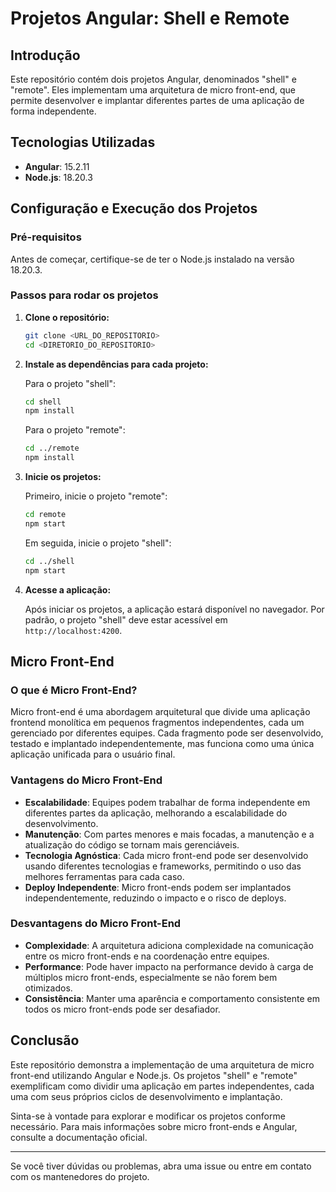 # Projetos Angular: Shell e Remote

## Introdução
Este repositório contém dois projetos Angular, denominados "shell" e "remote". Eles implementam uma arquitetura de micro front-end, que permite desenvolver e implantar diferentes partes de uma aplicação de forma independente.

## Tecnologias Utilizadas
- **Angular**: 15.2.11
- **Node.js**: 18.20.3

## Configuração e Execução dos Projetos

### Pré-requisitos
Antes de começar, certifique-se de ter o Node.js instalado na versão 18.20.3.

### Passos para rodar os projetos

1. **Clone o repositório:**

    ```bash
    git clone <URL_DO_REPOSITORIO>
    cd <DIRETORIO_DO_REPOSITORIO>
    ```

2. **Instale as dependências para cada projeto:**

    Para o projeto "shell":
    ```bash
    cd shell
    npm install
    ```

    Para o projeto "remote":
    ```bash
    cd ../remote
    npm install
    ```

3. **Inicie os projetos:**

    Primeiro, inicie o projeto "remote":
    ```bash
    cd remote
    npm start
    ```

    Em seguida, inicie o projeto "shell":
    ```bash
    cd ../shell
    npm start
    ```

4. **Acesse a aplicação:**

    Após iniciar os projetos, a aplicação estará disponível no navegador. Por padrão, o projeto "shell" deve estar acessível em `http://localhost:4200`.

## Micro Front-End

### O que é Micro Front-End?

Micro front-end é uma abordagem arquitetural que divide uma aplicação frontend monolítica em pequenos fragmentos independentes, cada um gerenciado por diferentes equipes. Cada fragmento pode ser desenvolvido, testado e implantado independentemente, mas funciona como uma única aplicação unificada para o usuário final.

### Vantagens do Micro Front-End

- **Escalabilidade**: Equipes podem trabalhar de forma independente em diferentes partes da aplicação, melhorando a escalabilidade do desenvolvimento.
- **Manutenção**: Com partes menores e mais focadas, a manutenção e a atualização do código se tornam mais gerenciáveis.
- **Tecnologia Agnóstica**: Cada micro front-end pode ser desenvolvido usando diferentes tecnologias e frameworks, permitindo o uso das melhores ferramentas para cada caso.
- **Deploy Independente**: Micro front-ends podem ser implantados independentemente, reduzindo o impacto e o risco de deploys.

### Desvantagens do Micro Front-End

- **Complexidade**: A arquitetura adiciona complexidade na comunicação entre os micro front-ends e na coordenação entre equipes.
- **Performance**: Pode haver impacto na performance devido à carga de múltiplos micro front-ends, especialmente se não forem bem otimizados.
- **Consistência**: Manter uma aparência e comportamento consistente em todos os micro front-ends pode ser desafiador.

## Conclusão
Este repositório demonstra a implementação de uma arquitetura de micro front-end utilizando Angular e Node.js. Os projetos "shell" e "remote" exemplificam como dividir uma aplicação em partes independentes, cada uma com seus próprios ciclos de desenvolvimento e implantação.

Sinta-se à vontade para explorar e modificar os projetos conforme necessário. Para mais informações sobre micro front-ends e Angular, consulte a documentação oficial.

---

Se você tiver dúvidas ou problemas, abra uma issue ou entre em contato com os mantenedores do projeto.
